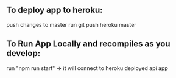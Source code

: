 ## To deploy app to heroku:
push changes to master
run git push heroku master 

## To Run App Locally and recompiles as you develop:
run "npm run start" -> it will connect to heroku deployed api app